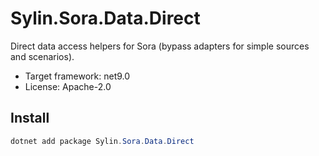 # Sylin.Sora.Data.Direct

Direct data access helpers for Sora (bypass adapters for simple sources and scenarios).

- Target framework: net9.0
- License: Apache-2.0

## Install

```powershell
dotnet add package Sylin.Sora.Data.Direct
```
